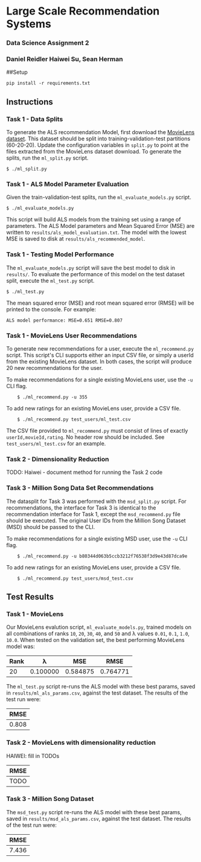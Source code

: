 # Large Scale Recommendation Systems
### Data Science Assignment 2
### Daniel Reidler Haiwei Su, Sean Herman

##Setup

    pip install -r requirements.txt

## Instructions

### Task 1 - Data Splits
To generate the ALS recommendation Model, first download the [MovieLens dataset](http://grouplens.org/datasets/movielens/10m/). This dataset should be split into training-validation-test partitions (60-20-20). Update the configuration variables in `split.py` to point at the files extracted from the MovieLens dataset download. To generate the splits, run the `ml_split.py` script.

    $ ./ml_split.py


### Task 1 - ALS Model Parameter Evaluation
Given the train-validation-test splits, run the `ml_evaluate_models.py` script.

    $ ./ml_evaluate_models.py

This script will build ALS models from the training set using a range of parameters. The ALS Model parameters and Mean Squared Error (MSE) are written to `results/als_model_evaluation.txt`. The model with the lowest MSE is saved to disk at `results/als_recommended_model`.


### Task 1 - Testing Model Performance
The `ml_evaluate_models.py` script will save the best model to disk in `results/`. To evaluate the performance of this model on the test dataset split, execute the `ml_test.py` script.

    $ ./ml_test.py


The mean squared error (MSE) and root mean squared error (RMSE) will be printed to the console. For example:

    ALS model performance: MSE=0.651 RMSE=0.807


### Task 1 - MovieLens User Recommendations
To generate new recommendations for a user, execute the `ml_recommend.py` script. This script's CLI supports either an input CSV file, or simply a userId from the existing MovieLens dataset. In both cases, the script will produce 20 new recommendations for the user.

To make recommendations for a single existing MovieLens user, use the `-u` CLI flag.

        $ ./ml_recommend.py -u 355

To add new ratings for an existing MovieLens user, provide a CSV file.

        $ ./ml_recommend.py test_users/ml_test.csv

The CSV file provided to `ml_recommend.py` must consist of lines of exactly `userId,movieId,rating`. No header row should be included. See `test_users/ml_test.csv` for an example.

### Task 2 - Dimensionality Reduction

TODO: Haiwei - document method for running the Task 2 code

### Task 3 - Million Song Data Set Recommendations

The datasplit for Task 3 was performed with the `msd_split.py` script. For recommendations, the interface for Task 3 is identical to the recommendation interface for Task 1, except the `msd_recommend.py` file should be executed. The original User IDs from the Million Song Dataset (MSD) should be passed to the CLI.

To make recommendations for a single existing MSD user, use the `-u` CLI flag.

        $ ./ml_recommend.py -u b80344d063b5ccb3212f76538f3d9e43d87dca9e

To add new ratings for an existing MovieLens user, provide a CSV file.

        $ ./ml_recommend.py test_users/msd_test.csv

## Test Results

### Task 1 - MovieLens

Our MovieLens evalution script, `ml_evaluate_models.py`, trained models on all combinations of ranks `10`, `20`, `30`, `40`, and `50` and λ values `0.01`, `0.1`, `1.0`, `10.0`. When tested on the validation set, the best performing MovieLens model was:

|Rank|λ|MSE|RMSE|
|----|------|---|----|
|20|0.100000|0.584875|0.764771|

The `ml_test.py` script re-runs the ALS model with these best params, saved in `results/ml_als_params.csv`, against the test dataset. The results of the test run were:

|RMSE|
|----|
|0.808|


### Task 2 - MovieLens with dimensionality reduction

HAIWEI: fill in TODOs

|RMSE|
|----|
|TODO|


### Task 3 - Million Song Dataset

The `msd_test.py` script re-runs the ALS model with these best params, saved in `results/msd_als_params.csv`, against the test dataset. The results of the test run were:

|RMSE|
|----|
|7.436|

